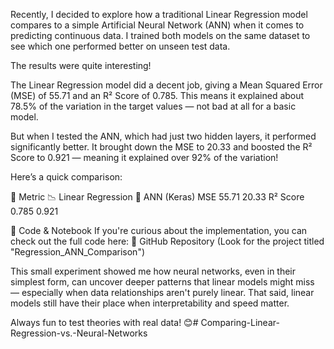 Recently, I decided to explore how a traditional Linear Regression model compares to a simple Artificial Neural Network (ANN) when it comes to predicting continuous data. I trained both models on the same dataset to see which one performed better on unseen test data.

The results were quite interesting!

The Linear Regression model did a decent job, giving a Mean Squared Error (MSE) of 55.71 and an R² Score of 0.785. This means it explained about 78.5% of the variation in the target values — not bad at all for a basic model.

But when I tested the ANN, which had just two hidden layers, it performed significantly better. It brought down the MSE to 20.33 and boosted the R² Score to 0.921 — meaning it explained over 92% of the variation!

Here’s a quick comparison:

🔢 Metric	📉 Linear Regression	🤖 ANN (Keras)
MSE	55.71	20.33
R² Score	0.785	0.921

📂 Code & Notebook
If you're curious about the implementation, you can check out the full code here:
🔗 GitHub Repository
(Look for the project titled "Regression_ANN_Comparison")

This small experiment showed me how neural networks, even in their simplest form, can uncover deeper patterns that linear models might miss — especially when data relationships aren't purely linear. That said, linear models still have their place when interpretability and speed matter.

Always fun to test theories with real data! 😊# Comparing-Linear-Regression-vs.-Neural-Networks
